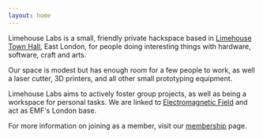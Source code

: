 ```yaml
---
layout: home
---
```


Limehouse Labs is a small, friendly private hackspace based in [Limehouse Town Hall](https://www.limehousetownhall.co.uk/), East London, for people doing interesting things with hardware, software, craft and arts. 

Our space is modest but has enough room for a few people to work, as well a laser cutter, 3D printers, and all other small prototyping equipment.

Limehouse Labs aims to actively foster group projects, as well as being a workspace for personal tasks. We are linked to <a href="https://www.emfcamp.org/">Electromagnetic Field</a> and act as EMF's London base.

For more information on joining as a member, visit our [membership](/membership) page.
